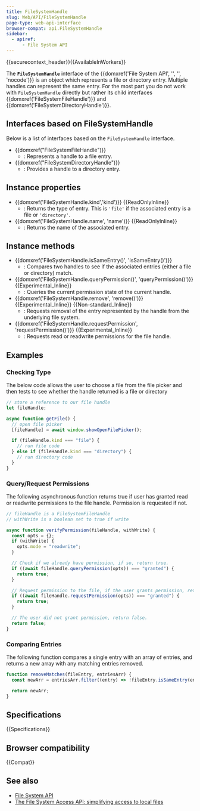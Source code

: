 ```yaml
---
title: FileSystemHandle
slug: Web/API/FileSystemHandle
page-type: web-api-interface
browser-compat: api.FileSystemHandle
sidebar:
  - apiref:
      - File System API
---
```


{{securecontext_header}}{{AvailableInWorkers}}

The **`FileSystemHandle`** interface of the {{domxref('File System API', '', '', 'nocode')}} is an object which represents a file or directory entry. Multiple handles can represent the same entry. For the most part you do not work with `FileSystemHandle` directly but rather its child interfaces {{domxref('FileSystemFileHandle')}} and {{domxref('FileSystemDirectoryHandle')}}.

## Interfaces based on FileSystemHandle

Below is a list of interfaces based on the `FileSystemHandle` interface.

- {{domxref("FileSystemFileHandle")}}
  - : Represents a handle to a file entry.
- {{domxref("FileSystemDirectoryHandle")}}
  - : Provides a handle to a directory entry.

## Instance properties

- {{domxref('FileSystemHandle.kind','kind')}} {{ReadOnlyInline}}
  - : Returns the type of entry. This is `'file'` if the associated entry is a file or `'directory'`.
- {{domxref('FileSystemHandle.name', 'name')}} {{ReadOnlyInline}}
  - : Returns the name of the associated entry.

## Instance methods

- {{domxref('FileSystemHandle.isSameEntry()', 'isSameEntry()')}}
  - : Compares two handles to see if the associated entries (either a file or directory) match.
- {{domxref('FileSystemHandle.queryPermission()', 'queryPermission()')}} {{Experimental_Inline}}
  - : Queries the current permission state of the current handle.
- {{domxref('FileSystemHandle.remove', 'remove()')}} {{Experimental_Inline}} {{Non-standard_Inline}}
  - : Requests removal of the entry represented by the handle from the underlying file system.
- {{domxref('FileSystemHandle.requestPermission', 'requestPermission()')}} {{Experimental_Inline}}
  - : Requests read or readwrite permissions for the file handle.

## Examples

### Checking Type

The below code allows the user to choose a file from the file picker and then tests to see whether the handle returned is a file or directory

```js
// store a reference to our file handle
let fileHandle;

async function getFile() {
  // open file picker
  [fileHandle] = await window.showOpenFilePicker();

  if (fileHandle.kind === "file") {
    // run file code
  } else if (fileHandle.kind === "directory") {
    // run directory code
  }
}
```

### Query/Request Permissions

The following asynchronous function returns true if user has granted read or readwrite permissions to the file handle. Permission is requested if not.

```js
// fileHandle is a FileSystemFileHandle
// withWrite is a boolean set to true if write

async function verifyPermission(fileHandle, withWrite) {
  const opts = {};
  if (withWrite) {
    opts.mode = "readwrite";
  }

  // Check if we already have permission, if so, return true.
  if ((await fileHandle.queryPermission(opts)) === "granted") {
    return true;
  }

  // Request permission to the file, if the user grants permission, return true.
  if ((await fileHandle.requestPermission(opts)) === "granted") {
    return true;
  }

  // The user did not grant permission, return false.
  return false;
}
```

### Comparing Entries

The following function compares a single entry with an array of entries, and returns a new array with any matching entries removed.

```js
function removeMatches(fileEntry, entriesArr) {
  const newArr = entriesArr.filter((entry) => !fileEntry.isSameEntry(entry));

  return newArr;
}
```

## Specifications

{{Specifications}}

## Browser compatibility

{{Compat}}

## See also

- [File System API](/en-US/docs/Web/API/File_System_API)
- [The File System Access API: simplifying access to local files](https://developer.chrome.com/docs/capabilities/web-apis/file-system-access)
